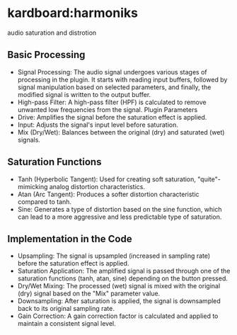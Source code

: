 # kardboard:harmoniks
audio saturation and distrotion

## Basic Processing
* Signal Processing: The audio signal undergoes various stages of processing in the plugin. It starts with reading input buffers, followed by signal manipulation based on selected parameters, and finally, the modified signal is written to the output buffer.
* High-pass Filter: A high-pass filter (HPF) is calculated to remove unwanted low frequencies from the signal.
Plugin Parameters
* Drive: Amplifies the signal before the saturation effect is applied.
* Input: Adjusts the signal's input level before saturation.
* Mix (Dry/Wet): Balances between the original (dry) and saturated (wet) signals.

## Saturation Functions
* Tanh (Hyperbolic Tangent): Used for creating soft saturation, "quite"-mimicking analog distortion characteristics.
* Atan (Arc Tangent): Produces a softer distortion characteristic compared to tanh.
* Sine: Generates a type of distortion based on the sine function, which can lead to a more aggressive and less predictable type of saturation.

## Implementation in the Code
* Upsampling: The signal is upsampled (increased in sampling rate) before the saturation effect is applied.
* Saturation Application: The amplified signal is passed through one of the saturation functions (tanh, atan, sine) depending on the button pressed.
* Dry/Wet Mixing: The processed (wet) signal is mixed with the original (dry) signal based on the "Mix" parameter value.
* Downsampling: After saturation is applied, the signal is downsampled back to its original sampling rate.
* Gain Correction: A gain correction factor is calculated and applied to maintain a consistent signal level.
